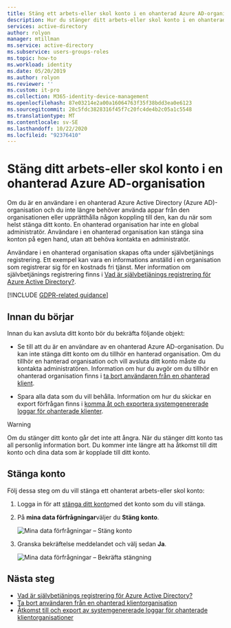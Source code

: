 ```yaml
---
title: Stäng ett arbets-eller skol konto i en ohanterad Azure AD-organisation
description: Hur du stänger ditt arbets-eller skol konto i en ohanterad Azure Active Directory.
services: active-directory
author: rolyon
manager: mtillman
ms.service: active-directory
ms.subservice: users-groups-roles
ms.topic: how-to
ms.workload: identity
ms.date: 05/20/2019
ms.author: rolyon
ms.reviewer: ''
ms.custom: it-pro
ms.collection: M365-identity-device-management
ms.openlocfilehash: 87e03214e2a00a16064763f35f38bdd3ea0e6123
ms.sourcegitcommit: 28c5fdc3828316f45f7c20fc4de4b2c05a1c5548
ms.translationtype: MT
ms.contentlocale: sv-SE
ms.lasthandoff: 10/22/2020
ms.locfileid: "92376410"
---
```

# <a name="close-your-work-or-school-account-in-an-unmanaged-azure-ad-organization"></a>Stäng ditt arbets-eller skol konto i en ohanterad Azure AD-organisation

Om du är en användare i en ohanterad Azure Active Directory (Azure AD)-organisation och du inte längre behöver använda appar från den organisationen eller upprätthålla någon koppling till den, kan du när som helst stänga ditt konto. En ohanterad organisation har inte en global administratör. Användare i en ohanterad organisation kan stänga sina konton på egen hand, utan att behöva kontakta en administratör.

Användare i en ohanterad organisation skapas ofta under självbetjänings registrering. Ett exempel kan vara en informations anställd i en organisation som registrerar sig för en kostnads fri tjänst. Mer information om självbetjänings registrering finns i [Vad är självbetjänings registrering för Azure Active Directory?](directory-self-service-signup.md).

[!INCLUDE [GDPR-related guidance](../../../includes/gdpr-intro-sentence.md)]

## <a name="before-you-begin"></a>Innan du börjar

Innan du kan avsluta ditt konto bör du bekräfta följande objekt:

* Se till att du är en användare av en ohanterad Azure AD-organisation. Du kan inte stänga ditt konto om du tillhör en hanterad organisation. Om du tillhör en hanterad organisation och vill avsluta ditt konto måste du kontakta administratören. Information om hur du avgör om du tillhör en ohanterad organisation finns i [ta bort användaren från en ohanterad klient](/flow/gdpr-dsr-delete#delete-the-user-from-unmanaged-tenant).

* Spara alla data som du vill behålla. Information om hur du skickar en export förfrågan finns i [komma åt och exportera systemgenererade loggar för ohanterade klienter](/power-platform/admin/powerapps-gdpr-dsr-guide-systemlogs#accessing-and-exporting-system-generated-logs-for-unmanaged-tenants).

> [!WARNING]
> Om du stänger ditt konto går det inte att ångra. När du stänger ditt konto tas all personlig information bort. Du kommer inte längre att ha åtkomst till ditt konto och dina data som är kopplade till ditt konto.

## <a name="close-your-account"></a>Stänga konto

Följ dessa steg om du vill stänga ett ohanterat arbets-eller skol konto:

1. Logga in för att [stänga ditt konto](https://go.microsoft.com/fwlink/?linkid=873123)med det konto som du vill stänga.

1. På **mina data förfrågningar**väljer du **Stäng konto**.

    ![Mina data förfrågningar – Stäng konto](./media/users-close-account/close-account.png)

1. Granska bekräftelse meddelandet och välj sedan **Ja**.

    ![Mina data förfrågningar – Bekräfta stängning](./media/users-close-account/confirm-close.png)

## <a name="next-steps"></a>Nästa steg

- [Vad är självbetjänings registrering för Azure Active Directory?](directory-self-service-signup.md)
- [Ta bort användaren från en ohanterad klientorganisation](/flow/gdpr-dsr-delete#delete-the-user-from-unmanaged-tenant)
- [Åtkomst till och export av systemgenererade loggar för ohanterade klientorganisationer](/power-platform/admin/powerapps-gdpr-dsr-guide-systemlogs#accessing-and-exporting-system-generated-logs-for-unmanaged-tenants)
